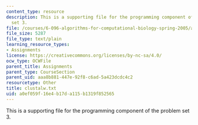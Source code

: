 ```yaml
---
content_type: resource
description: This is a supporting file for the programming component of the problem
  set 3.
file: /courses/6-096-algorithms-for-computational-biology-spring-2005/a0ef059f16e4b17da115b1319f852565_clustalw.txt
file_size: 5287
file_type: text/plain
learning_resource_types:
- Assignments
license: https://creativecommons.org/licenses/by-nc-sa/4.0/
ocw_type: OCWFile
parent_title: Assignments
parent_type: CourseSection
parent_uid: aaa8b881-447e-92f8-c6ad-5a423dcdc4c2
resourcetype: Other
title: clustalw.txt
uid: a0ef059f-16e4-b17d-a115-b1319f852565
---
```

This is a supporting file for the programming component of the problem set 3.
